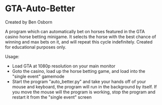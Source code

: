 # GTA-Auto-Better

Created by Ben Osborn

A program which can automatically bet on horses featured in the GTA casino horse betting minigame. It selects the horse with the best chance of winning and max bets on it, and will repeat this cycle indefinitely. Created for educational purposes only.

Usage:
- Load GTA at 1080p resolution on your main monitor
- Goto the casino, load up the horse betting game, and load into the "single event" gamemode
- Start the program "auto_better.py" and take your hands off of your mouse and keyboard, the program will run in the background by itself. If you move the mouse will the program is working, stop the program and restart it from the "single event" screen
